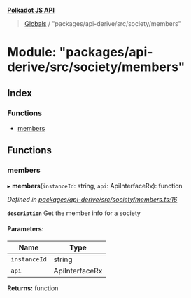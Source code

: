 **[Polkadot JS API](../README.md)**

> [Globals](../globals.md) / "packages/api-derive/src/society/members"

# Module: "packages/api-derive/src/society/members"

## Index

### Functions

* [members](_packages_api_derive_src_society_members_.md#members)

## Functions

### members

▸ **members**(`instanceId`: string, `api`: ApiInterfaceRx): function

*Defined in [packages/api-derive/src/society/members.ts:16](https://github.com/polkadot-js/api/blob/95c4f03bc/packages/api-derive/src/society/members.ts#L16)*

**`description`** Get the member info for a society

#### Parameters:

Name | Type |
------ | ------ |
`instanceId` | string |
`api` | ApiInterfaceRx |

**Returns:** function
